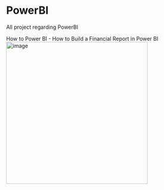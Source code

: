 # PowerBI
All project regarding PowerBI


How to Power BI - How to Build a Financial Report in Power BI
<img width="379" alt="image" src="https://github.com/SyakeerRahman/PowerBI/assets/105381652/d92e1da9-9a65-4450-a907-fdd291631b09">
